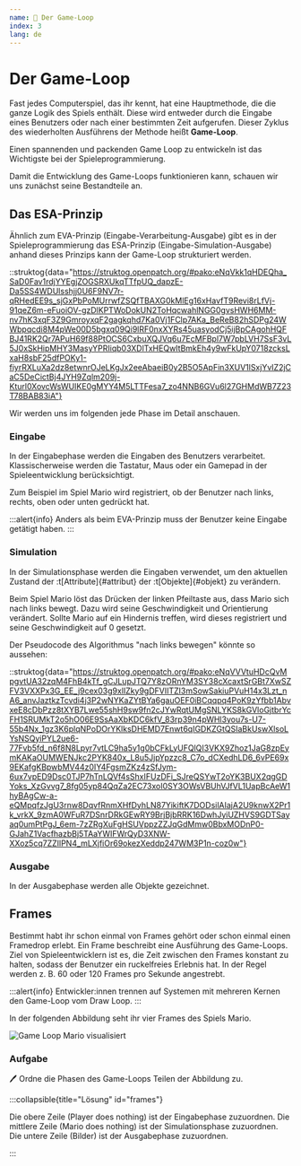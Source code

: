 ```yaml
---
name: 📃 Der Game-Loop
index: 3
lang: de
---
```


# Der Game-Loop

Fast jedes Computerspiel, das ihr kennt, hat eine Hauptmethode, die die ganze Logik des Spiels enthält. Diese wird entweder durch die Eingabe eines Benutzers oder nach einer bestimmten Zeit aufgerufen. Dieser Zyklus des wiederholten Ausführens der Methode heißt **Game-Loop**.

Einen spannenden und packenden Game Loop zu entwickeln ist das Wichtigste bei der Spieleprogrammierung.

Damit die Entwicklung des Game-Loops funktionieren kann, schauen wir uns zunächst seine Bestandteile an.

## Das ESA-Prinzip

Ähnlich zum EVA-Prinzip (Eingabe-Verarbeitung-Ausgabe) gibt es in der Spieleprogrammierung das ESA-Prinzip (Eingabe-Simulation-Ausgabe) anhand dieses Prinzips kann der Game-Loop strukturiert werden.

::struktog{data="https://struktog.openpatch.org/#pako:eNqVkk1qHDEQha_SaD0Fav1rdjYYEgjZOGSRXUkqTTfpUQ_dapzE-Da5SS4WDUlsshjj0U6F9NV7r-qRHedEE9s_sjGxPbPoMUrrwfZSQfTBAXG0kMlEg16xHavfT9Revi8rLfVj-91qeZ6m-eFuoiOV-gzDlKPTWoDokUN2ToHqcwahlNGG0gvsHWH6MM-nv7hK3xqF3Z9GmroyxqF2gagkqhd7Ka0Vj1FClp7AKa_BeReB82hSDPg24WWbpqcdi8M4pWe00D5bgxq09Qi9lRF0nxXYRs45uasyodCj5ijBpCAgohHQFBJ41RK2Qr7APuH69f88PtOCS6CxbuXQJVq6u7EcMFBpl7W7pbLVH7SsF3vL5J0xSkHipMHY3MasyYPRIiqb03XDlTxHEQwItBmkEh4y9wFkUpY0718zcksLxaH8sbF25dfPOKy1-fiyrRXLuXa2dz8etwnrOJeLKgJx2eeAbaeiB0y2B5O5ApFin3XUV1lSxjYvIZ2jCaC5DeCictBj4JYH9Zqlm209j-Kturl0XovcWsWUIKE0gMYY4M5LTTFesa7_zo4NNB6GVu6l27GHMdWB7Z23T78BAB83iA"}

Wir werden uns im folgenden jede Phase im Detail anschauen.

### Eingabe

In der Eingabephase werden die Eingaben des Benutzers verarbeitet. Klassischerweise werden die Tastatur, Maus oder ein Gamepad in der Spieleentwicklung berücksichtigt.

Zum Beispiel im Spiel Mario wird registriert, ob der Benutzer nach links, rechts, oben oder unten gedrückt hat.

:::alert{info}
Anders als beim EVA-Prinzip muss der Benutzer keine Eingabe getätigt haben.
:::

### Simulation

In der Simulationsphase werden die Eingaben verwendet, um den aktuellen Zustand der :t[Attribute]{#attribut} der :t[Objekte]{#objekt} zu verändern.

Beim Spiel Mario löst das Drücken der linken Pfeiltaste aus, dass Mario sich nach links bewegt. Dazu wird seine Geschwindigkeit und Orientierung verändert. Sollte Mario auf ein Hindernis treffen, wird dieses registriert und seine Geschwindigkeit auf 0 gesetzt.

Der Pseudocode des Algorithmus "nach links bewegen" könnte so aussehen:

::struktog{data="https://struktog.openpatch.org/#pako:eNqVVVtuHDcQvMpgvtUA32zqM4FhB4kTf_gCJLupJTQ7Y8zORnYM3SY38cXcaxtSrGBt7XwSZFV3VXXPx3G_EE_j9cex03g9xlIZky9gDFVIITZI3mSowSakiuPVuH14x3Lzt_nA6_anvJaztkzTcvdi4j3P2wNYKaZYtBYa6gauOEF0iBCqqpq4PoK9zYfbb1AbvxeE8cDbPzz8tXYB7Lwe55shH9sw9fn2cJYwRqtUMgSNLYKS8kGVloGjtbrYcFH1SRUMkT2o5hO06E9SsAaXbKDC6kfV_83rp39n4pWHl3you7s-U7-55b4Nx_1gz3K6plqNPoDOrYKlksDHEMD7Enwt6qIGDKZGtQSIaBkUswXlsoLYsNSQyiPYL2ue6-77Fvb5fd_n6f8N8Lpyr7vtLC9ha5y1g0bCFkLyUFQlQI3VKX9Zhoz1JaG8zpEymKAKaOUMWENJkc2PYK840x_L8u5JjpYpzzc8_C7o_dCXedhLD6_6vPE69x9EKafgKBpwbMV44z0IY4FgsmZKz4zSfJym-6ux7vpED9Dsc0TJP7hTnLQVf4sShxIFUzDFi_SJreQSYwT2oYK3BUX2qgGDYoks_XzGvvg7_8fg05yp84QqZa2EC73xoI0SY3OWsVBUhVJfVL1UapBcAeW1hyBAgCw-a-eQMpqfzJgU3rnw8DqvfRnmXHfDyhLN87YikiftK7DODsilAIajA2U9knwX2Pr1k_vrkX_9zmA0WFuR7DSnrDRkGEwRY9BrjBjbRRK16DwhJyiUZHVS9GDTSayaq0umPtPgJ_6em-7zZRgXuFgHSUVppzZZJqGdMmw0BbxMODnP0-GJahZ1VacfhazbBj5TAaYWIFWrQyD3XNW-XXoz5cq7ZZIlPN4_mLXjfiOr69okezXeddp247WM3P1n-coz0w"}

### Ausgabe

In der Ausgabephase werden alle Objekte gezeichnet.

## Frames

Bestimmt habt ihr schon einmal von Frames gehört oder schon einmal einen Framedrop erlebt. Ein Frame beschreibt eine Ausführung des Game-Loops.
Ziel von Spieleentwicklern ist es, die Zeit zwischen den Frames konstant zu halten, sodass der Benutzer ein ruckelfreies Erlebnis hat. In der Regel werden z. B. 60 oder 120 Frames pro Sekunde angestrebt.

:::alert{info}
Entwickler:innen trennen auf Systemen mit mehreren Kernen den Game-Loop vom Draw Loop.
:::

In der folgenden Abbildung seht ihr vier Frames des Spiels Mario.

![Game Loop Mario visualisiert](/images/bunny-hop/game-loop-mario.png "Visualisierung des Game Loops von Mario")

### Aufgabe
🖊 Ordne die Phasen des Game-Loops Teilen der Abbildung zu.

:::collapsible{title="Lösung" id="frames"}

Die obere Zeile (Player does nothing) ist der Eingabephase zuzuordnen.
Die mittlere Zeile (Mario does nothing) ist der Simulationsphase zuzuordnen.
Die untere Zeile (Bilder) ist der Ausgabephase zuzuordnen.

:::
